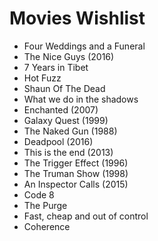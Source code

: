 # Movies Wishlist

- Four Weddings and a Funeral
- The Nice Guys (2016)
- 7 Years in Tibet
- Hot Fuzz
- Shaun Of The Dead
- What we do in the shadows
- Enchanted (2007)
- Galaxy Quest (1999)
- The Naked Gun (1988)
- Deadpool (2016)
- This is the end (2013)
- The Trigger Effect (1996)
- The Truman Show (1998)
- An Inspector Calls (2015)
- Code 8
- The Purge
- Fast, cheap and out of control
- Coherence